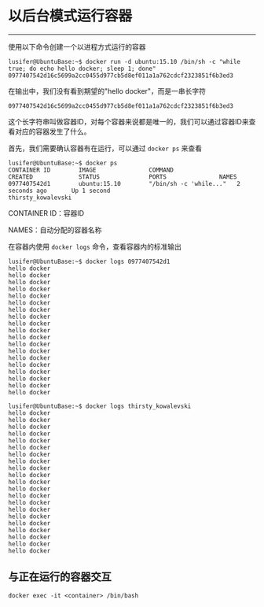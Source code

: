 # 以后台模式运行容器

---

使用以下命令创建一个以进程方式运行的容器

```
lusifer@UbuntuBase:~$ docker run -d ubuntu:15.10 /bin/sh -c "while true; do echo hello docker; sleep 1; done"
0977407542d16c5699a2cc0455d977cb5d8ef011a1a762cdcf2323851f6b3ed3
```

在输出中，我们没有看到期望的"hello docker"，而是一串长字符

`0977407542d16c5699a2cc0455d977cb5d8ef011a1a762cdcf2323851f6b3ed3`

这个长字符串叫做容器ID，对每个容器来说都是唯一的，我们可以通过容器ID来查看对应的容器发生了什么。

首先，我们需要确认容器有在运行，可以通过 `docker ps` 来查看

```
lusifer@UbuntuBase:~$ docker ps
CONTAINER ID        IMAGE               COMMAND                  CREATED             STATUS              PORTS               NAMES
0977407542d1        ubuntu:15.10        "/bin/sh -c 'while..."   2 seconds ago       Up 1 second                             thirsty_kowalevski
```

CONTAINER ID：容器ID

NAMES：自动分配的容器名称

在容器内使用 `docker logs` 命令，查看容器内的标准输出

```
lusifer@UbuntuBase:~$ docker logs 0977407542d1
hello docker
hello docker
hello docker
hello docker
hello docker
hello docker
hello docker
hello docker
hello docker
hello docker
hello docker
hello docker
hello docker
hello docker
hello docker
hello docker
hello docker
hello docker
hello docker
```

```
lusifer@UbuntuBase:~$ docker logs thirsty_kowalevski
hello docker
hello docker
hello docker
hello docker
hello docker
hello docker
hello docker
hello docker
hello docker
hello docker
hello docker
hello docker
hello docker
hello docker
hello docker
hello docker
hello docker
hello docker
hello docker
hello docker
hello docker
```

## 与正在运行的容器交互

```
docker exec -it <container> /bin/bash
```